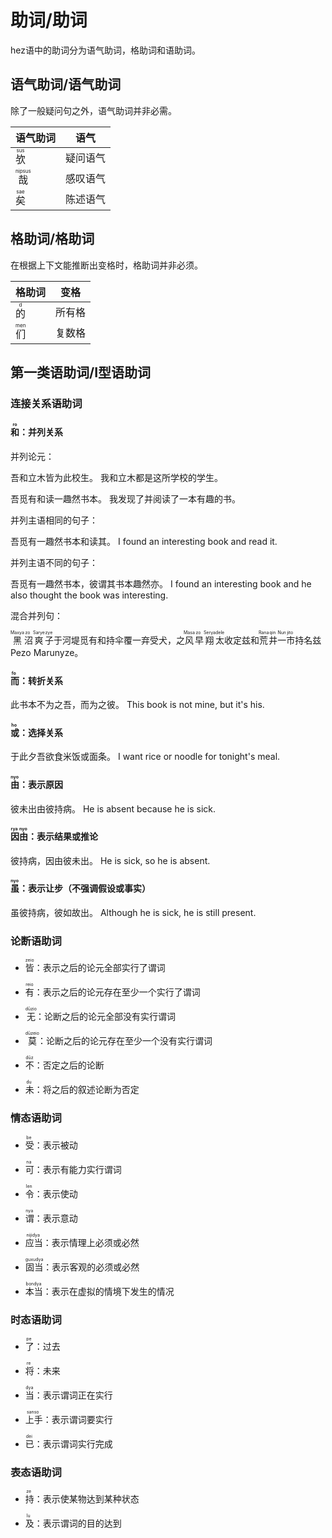# 助词/助词

hez语中的助词分为语气助词，格助词和语助词。

## 语气助词/语气助词

除了一般疑问句之外，语气助词并非必需。

|语气助词|语气|
|-|-|
|<ruby><rb>欤</rb><rt>sus</rt></ruby>|疑问语气|
|<ruby><rb>哉</rb><rt>nipsus</rt></ruby>|感叹语气|
|<ruby><rb>矣</rb><rt>sae</rt></ruby>|陈述语气|

## 格助词/格助词

在根据上下文能推断出变格时，格助词并非必须。

|格助词|变格|
|-|-|
|<ruby><rb>的</rb><rt>d</rt></ruby>|所有格|
|<ruby><rb>们</rb><rt>men</rt></ruby>|复数格|

## 第一类语助词/Ⅰ型语助词

### 连接关系语助词

#### <ruby><rb>和</rb><rt>ro</rt></ruby>：并列关系

并列论元：

吾和立木皆为此校生。  我和立木都是这所学校的学生。

吾觅有和读一趣然书本。  我发现了并阅读了一本有趣的书。

并列主语相同的句子：

吾觅有一趣然书本和读其。  I found an interesting book and read it.

并列主语不同的句子：

吾觅有一趣然书本，彼谓其书本趣然亦。  I found an interesting book and he also thought the book was interesting.

混合并列句：

<ruby><rb>黑</rb><rt> Maxya </rt></ruby><ruby><rb>沼</rb><rt> zo </rt></ruby><ruby><rb>爽</rb><rt> Sarye </rt></ruby><ruby><rb>子</rb><rt> zye </rt></ruby>于河堤觅有和持伞覆一弃受犬，之<ruby><rb>风</rb><rt> Masa </rt></ruby><ruby><rb>早</rb><rt> zo </rt></ruby><ruby><rb>翔</rb><rt> Serya </rt></ruby><ruby><rb>太</rb><rt> dele </rt></ruby>收定兹和<ruby><rb>荒</rb><rt> Rana </rt></ruby><ruby><rb>井</rb><rt> qin </rt></ruby><ruby><rb>一</rb><rt> Nun </rt></ruby><ruby><rb>市</rb><rt> jito </rt></ruby>持名兹Pezo Marunyze。

#### <ruby><rb>而</rb><rt> fo </rt></ruby>：转折关系

此书本不为之吾，而为之彼。  This book is not mine, but it's his.

#### <ruby><rb>或</rb><rt> ho </rt></ruby>：选择关系

于此夕吾欲食米饭或面条。  I want rice or noodle for tonight's meal.

#### <ruby><rb>由</rb><rt> nyo </rt></ruby>：表示原因

彼未出由彼持病。  He is absent because he is sick.

#### <ruby><rb>因由</rb><rt> rya nyo </rt></ruby>：表示结果或推论

彼持病，因由彼未出。  He is sick, so he is absent.

#### <ruby><rb>虽</rb><rt> nyo </rt></ruby>：表示让步（不强调假设或事实）

虽彼持病，彼如故出。  Although he is sick, he is still present.

### 论断语助词

- <ruby><rb>皆</rb><rt> zeio </rt></ruby>：表示之后的论元全部实行了谓词

- <ruby><rb>有</rb><rt> reio </rt></ruby>：表示之后的论元存在至少一个实行了谓词

- <ruby><rb>无</rb><rt> dūzio </rt></ruby>：论断之后的论元全部没有实行谓词

- <ruby><rb>莫</rb><rt> dūzeio </rt></ruby>：论断之后的论元存在至少一个没有实行谓词

- <ruby><rb>不</rb><rt> dūz </rt></ruby>：否定之后的论断

- <ruby><rb>未</rb><rt> du </rt></ruby>：将之后的叙述论断为否定

### 情态语助词

- <ruby><rb>受</rb><rt> be </rt></ruby>：表示被动

- <ruby><rb>可</rb><rt> na </rt></ruby>：表示有能力实行谓词

- <ruby><rb>令</rb><rt> len </rt></ruby>：表示使动

- <ruby><rb>谓</rb><rt> nya </rt></ruby>：表示意动

- <ruby><rb>应当</rb><rt> nijidya </rt></ruby>：表示情理上必须或必然

- <ruby><rb>固当</rb><rt> guxudya </rt></ruby>：表示客观的必须或必然

- <ruby><rb>本当</rb><rt> bondya </rt></ruby>：表示在虚拟的情境下发生的情况

### 时态语助词

- <ruby><rb>了</rb><rt> pe </rt></ruby>：过去

- <ruby><rb>将</rb><rt> re </rt></ruby>：未来

- <ruby><rb>当</rb><rt> dya </rt></ruby>：表示谓词正在实行

- <ruby><rb>上手</rb><rt> sanso </rt></ruby>：表示谓词要实行

- <ruby><rb>已</rb><rt> dei </rt></ruby>：表示谓词实行完成

### 表态语助词

- <ruby><rb>持</rb><rt> ze </rt></ruby>：表示使某物达到某种状态

- <ruby><rb>及</rb><rt> lu </rt></ruby>：表示谓词的目的达到